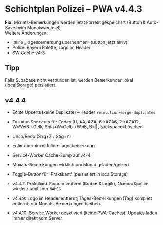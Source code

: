 # Schichtplan Polizei – PWA v4.4.3
**Fix:** Monats-Bemerkungen werden jetzt korrekt gespeichert (Button & Auto-Save beim Monatswechsel).  
Weitere Änderungen:
- Inline „Tagesbemerkung übernehmen“ (Button jetzt aktiv)
- Polizei Bayern Palette, Logo im Header
- SW-Cache v4-3

## Tipp
Falls Supabase nicht verbunden ist, werden Bemerkungen lokal (localStorage) persistiert.


## v4.4.4
- Echte Upserts (keine Duplikate) – Header `resolution=merge-duplicates`
- Tastatur-Shortcuts für Codes (U, AA, AZA, 6→AZA6, 2→AZA12, W=Weiß→Gelb, Shift+W=Gelb→Weiß, B=🍺, Backspace=Löschen)
- Undo/Redo (Strg+Z / Strg+Y)
- Enter übernimmt Inline-Tagesbemerkung
- Service-Worker Cache-Bump auf v4-4

- Monats-Bemerkungen wirklich pro Monat geladen/geleert
- Toggle-Button für 'Praktikant' (persistiert in localStorage)

- v4.4.7: Praktikant-Feature entfernt (Button & Logik), Namen/Spalten wieder stabil über `NAMES`.

- v4.4.9: Logo im Header entfernt; Tages-Bemerkungen (Tag) komplett entfernt; nur Monats-Bemerkungen bleiben.

- v4.4.10: Service Worker deaktiviert (keine PWA-Caches). Updates laden immer direkt vom Server.
